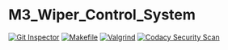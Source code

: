 # M3_Wiper_Control_System
[![Git Inspector](https://github.com/evananda222/M3_Wiper_Control_System/actions/workflows/gitinspector.yml/badge.svg)](https://github.com/evananda222/M3_Wiper_Control_System/actions/workflows/gitinspector.yml)
[![Makefile](https://github.com/evananda222/M3_Wiper_Control_System/actions/workflows/Makefile.yml/badge.svg)](https://github.com/evananda222/M3_Wiper_Control_System/actions/workflows/Makefile.yml)
[![Valgrind](https://github.com/evananda222/M3_Wiper_Control_System/actions/workflows/Valgrind.yml/badge.svg)](https://github.com/evananda222/M3_Wiper_Control_System/actions/workflows/Valgrind.yml)
[![Codacy Security Scan](https://github.com/evananda222/M3_Wiper_Control_System/actions/workflows/codacy.yml/badge.svg?branch=main)](https://github.com/evananda222/M3_Wiper_Control_System/actions/workflows/codacy.yml)
